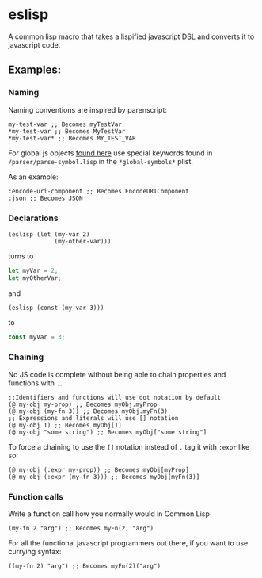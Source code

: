 # eslisp
A common lisp macro that takes a lispified javascript DSL and converts it to javascript code.

## Examples:

### Naming
Naming conventions are inspired by parenscript:

``` common-lisp
my-test-var ;; Becomes myTestVar
*my-test-var ;; Becomes MyTestVar
*my-test-var* ;; Becomes MY_TEST_VAR
```

For global js objects [found here](https://developer.mozilla.org/en-US/docs/Web/JavaScript/Reference/Global_Objects) 
use special keywords found in `/parser/parse-symbol.lisp` in the `*global-symbols*` plist.

As an example:

``` common-lisp
:encode-uri-component ;; Becomes EncodeURIComponent
:json ;; Becomes JSON
```


### Declarations

```
(eslisp (let (my-var 2)
             (my-other-var)))
```
turns to
```js
let myVar = 2;
let myOtherVar;
```
and
``` common-lisp
(eslisp (const (my-var 3)))
```
to

``` js
const myVar = 3;
```

### Chaining

No JS code is complete without being able to chain properties and functions with `.`.

``` common-lisp
;;Identifiers and functions will use dot notation by default
(@ my-obj my-prop) ;; Becomes myObj.myProp
(@ my-obj (my-fn 3)) ;; Becomes myObj.myFn(3)
;; Expressions and literals will use [] notation
(@ my-obj 1) ;; Becomes myObj[1]
(@ my-obj "some string") ;; Becomes myObj["some string"]
```

To force a chaining to use the `[]` notation instead of `.` tag it with `:expr` like so:

``` common-lisp
(@ my-obj (:expr my-prop)) ;; Becomes myObj[myProp]
(@ my-obj (:expr (my-fn 3))) ;; Becomes myObj[myFn(3)]
```

### Function calls

Write a function call how you normally would in Common Lisp

``` common-lisp
(my-fn 2 "arg") ;; Becomes myFn(2, "arg")
```

For all the functional javascript programmers out there, if you want to use
currying syntax:

``` common-lisp
((my-fn 2) "arg") ;; Becomes myFn(2)("arg")
```

